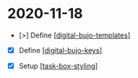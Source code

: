 # 2020-11-18

- [>] Define [[digital-bujo-templates]]
- [x] Define [[digital-bujo-keys]]
- [x] Setup [[task-box-styling]]


[//begin]: # "Autogenerated link references for markdown compatibility"
[digital-bujo-templates]: ..\digital-bujo-templates "Digital Bujo Templates"
[digital-bujo-keys]: ..\digital-bujo-keys "Digital Bujo Keys"
[task-box-styling]: ..\task-box-styling "Task Box Styling"
[//end]: # "Autogenerated link references"